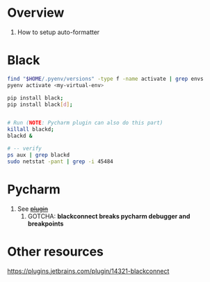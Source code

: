 # Overview
1. How to setup auto-formatter


# Black
```bash
find "$HOME/.pyenv/versions" -type f -name activate | grep envs
pyenv activate <my-virtual-env>

pip install black;
pip install black[d];


# Run (NOTE: Pycharm plugin can also do this part)
killall blackd;
blackd &

# -- verify
ps aux | grep blackd
sudo netstat -pant | grep -i 45484
```


# Pycharm
1. See ~~[plugin](https://plugins.jetbrains.com/plugin/14321-blackconnect)~~
    1. GOTCHA: **blackconnect breaks pycharm debugger and breakpoints**


# Other resources
https://plugins.jetbrains.com/plugin/14321-blackconnect

